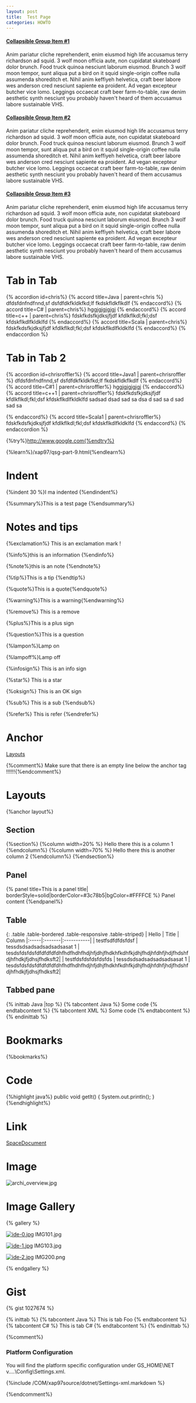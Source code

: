 ```yaml
---
layout: post
title:  Test Page
categories: HOWTO
---
```




<div class="panel-group" id="accordion1">
  <div class="panel panel-default">
    <div class="panel-heading">
      <h4 class="panel-title">
        <a data-toggle="collapse" data-parent="#accordion1" href="#collapseOne">
          Collapsible Group Item #1
        </a>
      </h4>
    </div>
    <div id="collapseOne" class="panel-collapse collapse ">
      <div class="panel-body">
        Anim pariatur cliche reprehenderit, enim eiusmod high life accusamus terry richardson ad squid. 3 wolf moon officia aute, non cupidatat skateboard dolor brunch. Food truck quinoa nesciunt laborum eiusmod. Brunch 3 wolf moon tempor, sunt aliqua put a bird on it squid single-origin coffee nulla assumenda shoreditch et. Nihil anim keffiyeh helvetica, craft beer labore wes anderson cred nesciunt sapiente ea proident. Ad vegan excepteur butcher vice lomo. Leggings occaecat craft beer farm-to-table, raw denim aesthetic synth nesciunt you probably haven't heard of them accusamus labore sustainable VHS.
      </div>
    </div>
  </div>
  <div class="panel panel-default">
    <div class="panel-heading">
      <h4 class="panel-title">
        <a data-toggle="collapse" data-parent="#accordion1" href="#collapseTwo">
          Collapsible Group Item #2
        </a>
      </h4>
    </div>
    <div id="collapseTwo" class="panel-collapse collapse">
      <div class="panel-body">
        Anim pariatur cliche reprehenderit, enim eiusmod high life accusamus terry richardson ad squid. 3 wolf moon officia aute, non cupidatat skateboard dolor brunch. Food truck quinoa nesciunt laborum eiusmod. Brunch 3 wolf moon tempor, sunt aliqua put a bird on it squid single-origin coffee nulla assumenda shoreditch et. Nihil anim keffiyeh helvetica, craft beer labore wes anderson cred nesciunt sapiente ea proident. Ad vegan excepteur butcher vice lomo. Leggings occaecat craft beer farm-to-table, raw denim aesthetic synth nesciunt you probably haven't heard of them accusamus labore sustainable VHS.
      </div>
    </div>
  </div>
  <div class="panel panel-default">
    <div class="panel-heading">
      <h4 class="panel-title">
        <a data-toggle="collapse" data-parent="#accordion1" href="#collapseThree">
          Collapsible Group Item #3
        </a>
      </h4>
    </div>
    <div id="collapseThree" class="panel-collapse collapse">
      <div class="panel-body">
        Anim pariatur cliche reprehenderit, enim eiusmod high life accusamus terry richardson ad squid. 3 wolf moon officia aute, non cupidatat skateboard dolor brunch. Food truck quinoa nesciunt laborum eiusmod. Brunch 3 wolf moon tempor, sunt aliqua put a bird on it squid single-origin coffee nulla assumenda shoreditch et. Nihil anim keffiyeh helvetica, craft beer labore wes anderson cred nesciunt sapiente ea proident. Ad vegan excepteur butcher vice lomo. Leggings occaecat craft beer farm-to-table, raw denim aesthetic synth nesciunt you probably haven't heard of them accusamus labore sustainable VHS.
      </div>
    </div>
  </div>
</div>





# Tab in Tab

{% accordion id=chris%}
{% accord title=Java | parent=chris %}
dfdsfdnfndfnnd,sf
 dsfdfdkfkldkfkd;lf
 fkdskfldkflkdlf
{% endaccord%}
{% accord title=C#  | parent=chris%}
hggjgjgjgjgj
{% endaccord%}
{% accord title=c++ | parent=chris%}
fdskfkdsfkjdksjfjdf
kfdlkflkdl;fkl;dsf
kfdskflkdlfkldklfd
{% endaccord%}
{% accord title=Scala | parent=chris%}
fdskfkdsfkjdksjfjdf
kfdlkflkdl;fkl;dsf
kfdskflkdlfkldklfd
{% endaccord%}
{% endaccordion %}



# Tab in Tab  2

{% accordion id=chrisroffler%}
{% accord title=Java1 | parent=chrisroffler %}
dfdsfdnfndfnnd,sf
 dsfdfdkfkldkfkd;lf
 fkdskfldkflkdlf
{% endaccord%}
{% accord title=C#1  | parent=chrisroffler%}
hggjgjgjgjgj
{% endaccord%}
{% accord title=c++1 | parent=chrisroffler%}
fdskfkdsfkjdksjfjdf
kfdlkflkdl;fkl;dsf
kfdskflkdlfkldklfd
sadsad
dsad
sad
sa
dsa
d
sad
sa
d
sad
sad
sa

{% endaccord%}
{% accord title=Scala1 | parent=chrisroffler%}
fdskfkdsfkjdksjfjdf
kfdlkflkdl;fkl;dsf
kfdskflkdlfkldklfd
{% endaccord%}
{% endaccordion %}





{%try%}http://www.google.com{%endtry%}

{%learn%}/xap97/qsg-part-9.html{%endlearn%}


# Indent


{%indent 30 %}I ma indented {%endindent%}

{%summary%}This is a test page {%endsummary%}

# Notes and tips

{%exclamation%} This is an exclamation mark !

{%info%}this is an information {%endinfo%}

{%note%}this is an note {%endnote%}

{%tip%}This is a tip {%endtip%}

{%quote%}This is a quote{%endquote%}

{%warning%}This is a warning{%endwarning%}

{%remove%} This is a remove

{%plus%}This is a plus sign

{%question%}This is a question

{%lampon%}Lamp on

{%lampoff%}Lamp off

{%infosign%} This is an info sign

{%star%} This is a star

{%oksign%} This is an OK sign

{%sub%} This is a sub  {%endsub%}

{%refer%} This is refer   {%endrefer%}


# Anchor

[Layouts](#layout)

{%comment%} Make sure that there is an empty line below the anchor tag !!!!!!{%endcomment%}

# Layouts

{%anchor layout%}

## Section

{%section%}
{%column width=20% %}
Hello there this is a column 1
{%endcolumn%}
{%column width=70% %}
Hello there this is another column  2
{%endcolumn%}
{%endsection%}


## Panel
{% panel title=This is a panel title| borderStyle=solid|borderColor=#3c78b5|bgColor=#FFFFCE %}
Panel content
{%endpanel%}


## Table

{: .table .table-bordered .table-responsive .table-striped}
| Hello | Title |   Column
|:-----|:-------|:-----------|
| testfsdfdfdsfdsf | tessdsdsadsadsadsadsasat 1 | tesdsfdsfdsfdfdfdfdfdhfhdfhdhfhdjhfjdhjfhdkhfkdhfkjdhjfhdjhfdhfjhdjfhdshfdjhfhdkjfjdhsjfhdksft2|
| testfdsfdsfdsfdsfds | tessdsdsadsadsadsadsasat 1 | tesdsfdsfdsfdfdfdfdfdhfhdfhdhfhdjhfjdhjfhdkhfkdhfkjdhjfhdjhfdhfjhdjfhdshfdjhfhdkjfjdhsjfhdksft2|


## Tabbed pane

{% inittab Java |top %}
{% tabcontent Java %}
Some code
{% endtabcontent %}
{% tabcontent XML %}
Some code
{% endtabcontent %}
{% endinittab %}

# Bookmarks

{%bookmarks%}


# Code

{%highlight java%}
public void getIt()
{
    System.out.println();
}
{%endhighlight%}


# Link

[SpaceDocument](./about-jini.html)

# Image

![archi_overview.jpg](/attachment_files/archi_overview.jpg)

# Image Gallery

{% gallery %}

[![ide-0.jpg](/attachment_files/ide-0.jpg)](/attachment_files/ide-0.jpg)
IMG101.jpg

[![ide-1.jpg](/attachment_files/ide-1.jpg)](/attachment_files/ide-1.jpg)
IMG103.jpg

[![ide-2.jpg](/attachment_files/ide-2.jpg)](/attachment_files/ide-2.jpg)
IMG200.png


{% endgallery %}


# Gist
{% gist 1027674 %}


{% inittab %}
{% tabcontent Java %}
 This is tab Foo {% endtabcontent %}
{% tabcontent C# %}
This is tab C# {% endtabcontent %}
{% endinittab %}


{%comment%}
### Platform Configuration

You will find the platform specific configuration under GS_HOME\NET v....\Config\Settings.xml.


{%include /COM/xap97source/dotnet/Settings-xml.markdown %}

{%endcomment%}




